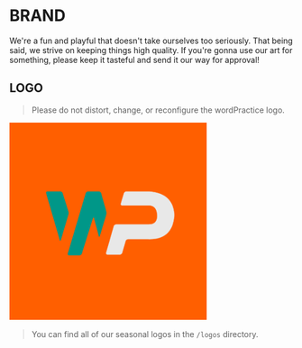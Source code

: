 # **BRAND**

We're a fun and playful that doesn't take ourselves too seriously. That being said, we strive on keeping things high quality. If you're gonna use our art for something, please keep it tasteful and send it our way for approval!

## **LOGO**
> Please do not distort, change, or reconfigure the wordPractice logo.



<img src="./logos/DEFAULT-wordPractice.png" width="350">


> You can find all of our seasonal logos in the `/logos` directory.
